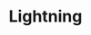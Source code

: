 ---
layout: media
title: "Lightning"
categories: visual
excerpt: ""
show_excerpt: false
ads: false
share: false
show_url: false
image:
  id: 29192865892
---